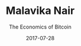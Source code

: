 ---
layout: media
title: Malavika Nair
date: 2017-07-28
categories: ['YouTube']
author: ['The Economics of Bitcoin']
excerpt: 
external_url: https://www.youtube.com/watch?time_continue=3&v=DMoTSJjPCkQ
---